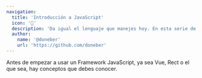 ```yaml
---
navigation:
  title: 'Introducción a JavaScript'
  icon: '💛'
  description: 'Da igual el lenguaje que manejes hoy. En esta serie de clases aprenderemos la sintaxis necesaria para crear tus primeros algoritmos con este maravilloso lenguaje.'
  author:
    name: '@doneber'
    url: 'https://github.com/doneber'
---
```


Antes de empezar a usar un Framework JavaScript, ya sea Vue, Rect o el que sea, hay conceptos que debes conocer.
